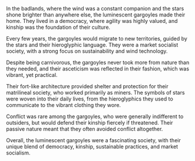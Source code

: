 In the badlands, where the wind was a constant companion and the stars shone brighter than anywhere else, the luminescent gargoyles made their home. They lived in a democracy, where agility was highly valued, and kinship was the foundation of their culture. 

Every few years, the gargoyles would migrate to new territories, guided by the stars and their hieroglyphic language. They were a market socialist society, with a strong focus on sustainability and wind technology. 

Despite being carnivorous, the gargoyles never took more from nature than they needed, and their asceticism was reflected in their fashion, which was vibrant, yet practical. 

Their fort-like architecture provided shelter and protection for their matrilineal society, who worked primarily as miners. The symbols of stars were woven into their daily lives, from the hieroglyphics they used to communicate to the vibrant clothing they wore. 

Conflict was rare among the gargoyles, who were generally indifferent to outsiders, but would defend their kinship fiercely if threatened. Their passive nature meant that they often avoided conflict altogether. 

Overall, the luminescent gargoyles were a fascinating society, with their unique blend of democracy, kinship, sustainable practices, and market socialism.